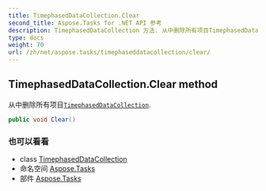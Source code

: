 ```yaml
---
title: TimephasedDataCollection.Clear
second_title: Aspose.Tasks for .NET API 参考
description: TimephasedDataCollection 方法. 从中删除所有项目TimephasedDataCollection.
type: docs
weight: 70
url: /zh/net/aspose.tasks/timephaseddatacollection/clear/
---
```

## TimephasedDataCollection.Clear method

从中删除所有项目[`TimephasedDataCollection`](../).

```csharp
public void Clear()
```

### 也可以看看

* class [TimephasedDataCollection](../)
* 命名空间 [Aspose.Tasks](../../timephaseddatacollection/)
* 部件 [Aspose.Tasks](../../../)


